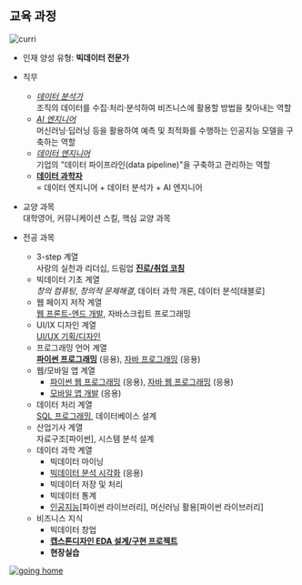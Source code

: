 ## 교육 과정

![curri](https://user-images.githubusercontent.com/10287629/147853591-92f261a3-d65d-4b2f-b0be-fdd9fb1e65f8.png)

- 인재 양성 유형: **빅데이터 전문가**
- 직무
  - <u>*데이터 분석가*</u>  
    조직의 데이터를 수집·처리·분석하여 비즈니스에 활용할 방법을 찾아내는 역할
  - <u>*AI 엔지니어*</u>  
    머신러닝·딥러닝 등을 활용하여 예측 및 최적화를 수행하는 인공지능 모델을 구축하는 역할
  - <u>*데이터 엔지니어*</u>  
    기업의 "데이터 파이프라인(data pipeline)"을 구축하고 관리하는 역할
  - <u>**데이터 과학자**</u>  
    = 데이터 엔지니어 + 데이터 분석가 + AI 엔지니어
  
- 교양 과목  
  대학영어, 커뮤니케이션 스킬, 핵심 교양 과목
- 전공 과목
    - 3-step 계열  
      사랑의 실천과 리더십, 드림업 **<u>진로/취업 코칭</u>**
    - 빅데이터 기초 계열  
      *창의 컴퓨팅*, *창의적 문제해결*, 데이터 과학 개론, 데이터 분석[태블로]
    - 웹 페이지 저작 계열  
      <u>웹 프론트-엔드 개발</u>, 자바스크립트 프로그래밍
    - UI/IX 디자인 계열  
      <u>UI/UX 기획/디자인</u>
    - 프로그래밍 언어 계열  
      <u>**파이썬 프로그래밍**</u> (응용), <u>자바 프로그래밍</u> (응용)
    - 웹/모바일 앱 계열  
      - <u>파이썬 웹 프로그래밍</u> (응용), <u>자바 웹 프로그래밍</u> (응용)
      - <u>모바일 앱 개발</u> (응용)
    - 데이터 처리 계열  
      <u>SQL 프로그래밍</u>, 데이터베이스 설계
    - 산업기사 계열  
      자료구조[파이썬], 시스템 분석 설계
    - 데이터 과학 계열
      - 빅데이터 마이닝
      - <u>빅데이터 분석 시각화</u> (응용)
      - 빅데이터 저장 및 처리
      - 빅데이터 통계
      - <u>인공지능</u>[파이썬 라이브러리], 머신러닝 활용[파이썬 라이브러리]
    - 비즈니스 지식  
      - 빅데이터 창업
      - <u>**캡스톤디자인 EDA 설계/구현 프로젝트**</u> 
      - **현장실습** 

[![going home](https://user-images.githubusercontent.com/10287629/104793991-511fcd80-57e8-11eb-86c8-27356c8dd83d.png)](https://logistex.github.io/smart_IT/)
